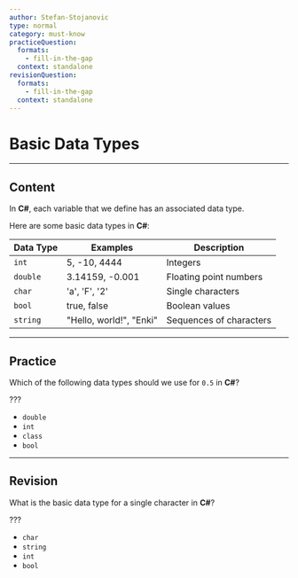 ```yaml
---
author: Stefan-Stojanovic
type: normal
category: must-know
practiceQuestion:
  formats:
    - fill-in-the-gap
  context: standalone
revisionQuestion:
  formats:
    - fill-in-the-gap
  context: standalone
---
```


# Basic Data Types

---

## Content

In **C#**, each variable that we define has an associated data type. 

Here are some basic data types in **C#**:

| Data Type | Examples | Description |
| --- | --- | --- |
| `int` | 5, -10, 4444 | Integers |
| `double` | 3.14159, -0.001 | Floating point numbers |
| `char` | 'a', 'F', '2' | Single characters |
| `bool` | true, false | Boolean values |
| `string` | "Hello, world!", "Enki" | Sequences of characters |

---
## Practice

Which of the following data types should we use for `0.5` in **C#**?

???

- `double`
- `int`
- `class`
- `bool`

---
## Revision

What is the basic data type for a single character in **C#**?

???

- `char`
- `string`
- `int`
- `bool`